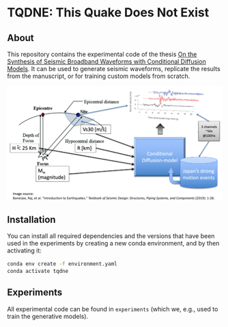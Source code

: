 # TQDNE: This Quake Does Not Exist

## About

This repository contains the experimental code of the thesis [On the Synthesis of Seismic Broadband Waveforms with Conditional Diffusion Models](https://www.politesi.polimi.it/handle/10589/227978).
It can be used to generate seismic waveforms, replicate the results from the manuscript, or for training custom models from scratch.

![Model scheme](imgs/scheme.png)

## Installation

You can install all required dependencies and the versions that have been used in the experiments by creating a new conda environment, and by then activating it:

```bash
conda env create -f environment.yaml 
conda activate tqdne
```

## Experiments

All experimental code can be found in `experiments` (which we, e.g., used to train the generative models).

